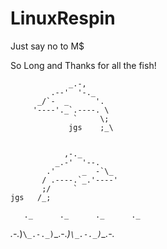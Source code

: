 # LinuxRespin
Just say no to M$

So Long and Thanks for all the fish!



                 _.-,
             .--'  '-._
          _/`-  _      '.
         '----'._`.----. \
                  `     \;
                 jgs    ;_\


                ,-._
              _.-'  '--.
            .'      _  -`\_
           / .----.`_.'----'
           ;/     `
    jgs   /_;

       ._      ._      ._      ._
   _.-._)`\_.-._)`\_.-._)`\_.-._)`\_.-._
